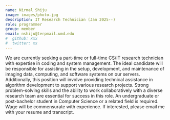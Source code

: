```yaml
---
name: Nirmal Shiju
image: images/photo.jpg
description: IT Research Technician (Jan 2025--)
role: programmer
group: member
email: nshiju@terpmail.umd.edu
#  github: xxx
#  twitter: xx
---
```

We are currently seeking a part-time or full-time CS/IT research technician with expertise in coding and system management. The ideal candidate will be responsible for assisting in the setup, development, and maintenance of imaging data, computing, and software systems on our servers. Additionally, this position will involve providing technical assistance in algorithm development to support various research projects. Strong problem-solving skills and the ability to work collaboratively with a diverse research team are essential for success in this role. An undergraduate or post-bachelor student in Computer Science or a related field is required. Wage will be commensurate with experience. If interested, please email me with your resume and transcript.